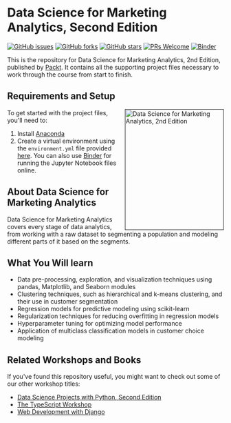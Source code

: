 # Data Science for Marketing Analytics, Second Edition

[![GitHub issues](https://img.shields.io/github/issues/PacktPublishing/Data-Science-for-Marketing-Analytics-Second-Edition)](https://github.com/PacktPublishing/Data-Science-for-Marketing-Analytics-Second-Edition/issues)
[![GitHub forks](https://img.shields.io/github/forks/PacktPublishing/Data-Science-for-Marketing-Analytics-Second-Edition)](https://github.com/PacktPublishing/Data-Science-for-Marketing-Analytics-Second-Edition/network)
[![GitHub stars](https://img.shields.io/github/stars/PacktPublishing/Data-Science-for-Marketing-Analytics-Second-Edition)](https://github.com/PacktPublishing/Data-Science-for-Marketing-Analytics-Second-Edition/stargazers)
[![PRs Welcome](https://img.shields.io/badge/PRs-welcome-brightgreen.svg)](https://github.com/PacktPublishing/Data-Science-for-Marketing-Analytics-Second-Edition/pulls)
[![Binder](https://mybinder.org/badge_logo.svg)](https://mybinder.org/v2/gh/PacktPublishing/The-Data-Science-for-Marketing-Analytics-Workshop/master)

This is the repository for Data Science for Marketing Analytics, 2nd Edition, published by [Packt](https://www.packtpub.com/?utm_source=github). It contains all the supporting project files necessary to work through the course from start to finish.

## Requirements and Setup
<a href=""><img src="https://static.packt-cdn.com/products/9781800560475/cover/smaller" alt="Data Science for Marketing Analytics, 2nd Edition" height="280px" width="230px" align="right" this.target="_blank"></a>

To get started with the project files, you'll need to:
1. Install [Anaconda](https://www.anaconda.com/distribution/)
2. Create a virtual environment using the `environment.yml` file provided [here](https://raw.githubusercontent.com/PacktPublishing/Data-Science-for-Marketing-Analytics-Second-Edition/master/environment.yml). You can also use [Binder](https://mybinder.org/v2/gh/PacktPublishing/The-Data-Science-for-Marketing-Analytics-Workshop/master) for running the Jupyter Notebook files online.


## About Data Science for Marketing Analytics

Data Science for Marketing Analytics covers every stage of data analytics, from working with a raw dataset to segmenting a population and modeling different parts of it based on the segments.

## What You Will learn
* Data pre-processing, exploration, and visualization techniques using pandas, Matplotlib, and Seaborn modules
* Clustering techniques, such as hierarchical and k-means clustering, and their use in customer segmentation
* Regression models for predictive modeling using scikit-learn
* Regularization techniques for reducing overfitting in regression models
* Hyperparameter tuning for optimizing model performance
* Application of multiclass classification models in customer choice modeling

## Related Workshops and Books
If you've found this repository useful, you might want to check out some of our other workshop titles:
* [Data Science Projects with Python, Second Edition](https://www.amazon.com/Data-Science-Projects-Python-approach/dp/1800564481/ref=sr_1_2?dchild=1&keywords=data+science+projects+packt&qid=1630496866&sr=8-2)
* [The TypeScript Workshop](https://www.amazon.com/TypeScript-Workshop-practical-confident-programming-ebook/dp/B093Y29GW3/ref=sr_1_1?dchild=1&keywords=TypeScript+workshop+packt&qid=1630497009&sr=8-1)
* [Web Development with Django](https://www.amazon.com/Web-Development-Django-applications-Python-based-ebook/dp/B08MB85B8Z/ref=sr_1_2?dchild=1&keywords=web+development+with+django+packet&qid=1630497072&sr=8-2)
